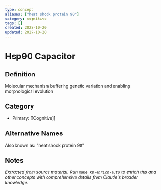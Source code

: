 ```yaml
---
type: concept
aliases: ["heat shock protein 90"]
category: cognitive
tags: []
created: 2025-10-20
updated: 2025-10-20
---
```


# Hsp90 Capacitor

## Definition

Molecular mechanism buffering genetic variation and enabling morphological evolution

## Category

- Primary: [[Cognitive]]

## Alternative Names

Also known as: "heat shock protein 90"

## Notes

*Extracted from source material. Run `make kb-enrich-auto` to enrich this and other concepts with comprehensive details from Claude's broader knowledge.*
